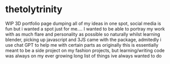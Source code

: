 # thetolytrinity

WIP 3D portfolio page
dumping all of my ideas in one spot, social media is fun but i wanted a spot just for me....
I wanted to be able to portray my work with as much flare and personality as possible
so naturally whilst learning blender, picking up javascript and 3JS came with the package,
admitedly i use chat GPT to help me with certain parts as originally this is essentially meant to be a side project
on my fashion projects, but learning/writing code was always on my ever growing long list of things
ive always wanted to do
